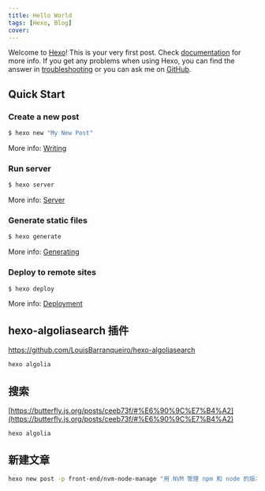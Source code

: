 ```yaml
---
title: Hello World
tags: [Hexo, Blog]
cover:
---
```

Welcome to [Hexo](https://hexo.io/)! This is your very first post. Check [documentation](https://hexo.io/docs/) for more info. If you get any problems when using Hexo, you can find the answer in [troubleshooting](https://hexo.io/docs/troubleshooting.html) or you can ask me on [GitHub](https://github.com/hexojs/hexo/issues).

## Quick Start

### Create a new post

``` bash
$ hexo new "My New Post"
```

More info: [Writing](https://hexo.io/docs/writing.html)

### Run server

``` bash
$ hexo server
```

More info: [Server](https://hexo.io/docs/server.html)

### Generate static files

``` bash
$ hexo generate
```

More info: [Generating](https://hexo.io/docs/generating.html)

### Deploy to remote sites

``` bash
$ hexo deploy
```

More info: [Deployment](https://hexo.io/docs/one-command-deployment.html)

## hexo-algoliasearch 插件

https://github.com/LouisBarranqueiro/hexo-algoliasearch

```bash
hexo algolia
```

## 搜索

[https://butterfly.js.org/posts/ceeb73f/#%E6%90%9C%E7%B4%A2](https://butterfly.js.org/posts/ceeb73f/#%E6%90%9C%E7%B4%A2)

```bash
hexo algolia
```

## 新建文章

```bash
hexo new post -p front-end/nvm-node-manage "用 NVM 管理 npm 和 node 的版本"
```
